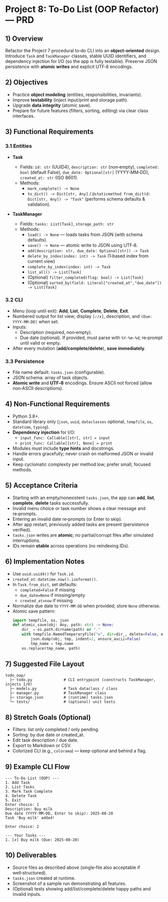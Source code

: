 
# Project 8: To‑Do List (OOP Refactor) — PRD

## 1) Overview
Refactor the Project 7 procedural to‑do CLI into an **object‑oriented** design. Introduce `Task` and `TaskManager` classes, stable UUID identifiers, and dependency injection for I/O (so the app is fully testable). Preserve JSON persistence with **atomic writes** and explicit UTF‑8 encodings.

## 2) Objectives
- Practice **object modeling** (entities, responsibilities, invariants).
- Improve **testability** (inject input/print and storage path).
- Upgrade **data integrity** (atomic save).
- Prepare for future features (filters, sorting, editing) via clear class interfaces.

## 3) Functional Requirements
### 3.1 Entities
- **Task**
  - Fields: `id: str` (UUID4), `description: str` (non‑empty), `completed: bool` (default False), `due_date: Optional[str]` (YYYY‑MM‑DD), `created_at: str` (ISO 8601).
  - Methods:
    - `mark_complete() -> None`
    - `to_dict() -> Dict[str, Any]` / `@staticmethod from_dict(d: Dict[str, Any]) -> "Task"` (performs schema defaults & validation).

- **TaskManager**
  - Fields: `tasks: List[Task]`, `storage_path: str`
  - Methods:
    - `load() -> None` — loads tasks from JSON (with schema defaults).
    - `save() -> None` — atomic write to JSON using UTF‑8.
    - `add(description: str, due_date: Optional[str]) -> Task`
    - `delete_by_index(index: int) -> Task` (1‑based index from current view)
    - `complete_by_index(index: int) -> Task`
    - `list_all() -> List[Task]`
    - (Optional) `filter_completed(flag: bool) -> List[Task]`
    - (Optional) `sorted_by(field: Literal["created_at","due_date"]) -> List[Task]`

### 3.2 CLI
- Menu (loop until exit): **Add**, **List**, **Complete**, **Delete**, **Exit**.
- Numbered output for list view; display `[✓/✗]`, description, and `(Due: YYYY‑MM‑DD)` when set.
- Inputs:
  - Description (required, non‑empty).
  - Due date (optional). If provided, must parse with `%Y-%m-%d`; re‑prompt until valid or empty.
- After every mutation (**add/complete/delete**), **save immediately**.

### 3.3 Persistence
- File name default: `tasks.json` (configurable).
- JSON schema: array of task objects.
- **Atomic write** and **UTF‑8** encodings. Ensure ASCII not forced (allow non‑ASCII descriptions).

## 4) Non‑Functional Requirements
- Python 3.8+.
- Standard library only (`json`, `uuid`, `dataclasses` optional, `tempfile`, `os`, `datetime`, `typing`).
- **Dependency injection** for I/O:
  - `input_func: Callable[[str], str] = input`
  - `print_func: Callable[[str], None] = print`
- Modules must include **type hints** and docstrings.
- Handle errors gracefully; never crash on malformed JSON or invalid input.
- Keep cyclomatic complexity per method low; prefer small, focused methods.

## 5) Acceptance Criteria
- Starting with an empty/nonexistent `tasks.json`, the app can **add**, **list**, **complete**, **delete** tasks successfully.
- Invalid menu choice or task number shows a clear message and re‑prompts.
- Entering an invalid date re‑prompts (or Enter to skip).
- After app restart, previously added tasks are present (persistence verified).
- `tasks.json` writes are **atomic**; no partial/corrupt files after simulated interruptions.
- IDs remain **stable** across operations (no reindexing IDs).

## 6) Implementation Notes
- Use `uuid.uuid4()` for `Task.id`.
- `created_at`: `datetime.now().isoformat()`.
- In `Task.from_dict`, set defaults:
  - `completed=False` if missing
  - `due_date=None` if missing/empty
  - `created_at=now` if missing
- Normalize due date to `YYYY‑MM‑DD` when provided; store `None` otherwise.
- Atomic save pattern:
  ```python
  import tempfile, os, json
  def atomic_save(obj: Any, path: str) -> None:
      dir_ = os.path.dirname(path) or "."
      with tempfile.NamedTemporaryFile("w", dir=dir_, delete=False, encoding="utf-8") as tmp:
          json.dump(obj, tmp, indent=2, ensure_ascii=False)
          tmp_name = tmp.name
      os.replace(tmp_name, path)
  ```

## 7) Suggested File Layout
```
todo_oop/
  ├─ todo.py              # CLI entrypoint (constructs TaskManager, injects I/O)
  ├─ models.py            # Task dataclass / class
  ├─ manager.py           # TaskManager class
  ├─ storage.json         # (runtime) tasks.json
  └─ tests/               # (optional) unit tests
```

## 8) Stretch Goals (Optional)
- Filters: list only completed / only pending.
- Sorting: by due date or created_at.
- Edit task description / due date.
- Export to Markdown or CSV.
- Colorized CLI (e.g., `colorama`) — keep optional and behind a flag.

## 9) Example CLI Flow
```
--- To‑Do List (OOP) ---
1. Add Task
2. List Tasks
3. Mark Task Complete
4. Delete Task
5. Exit
Enter choice: 1
Description: Buy milk
Due date (YYYY‑MM‑DD, Enter to skip): 2025-08-20
Task 'Buy milk' added!

Enter choice: 2

--- Your Tasks ---
1. [✗] Buy milk (Due: 2025-08-20)
```

## 10) Deliverables
- Source files as described above (single‑file also acceptable if well‑structured).
- `tasks.json` created at runtime.
- Screenshot of a sample run demonstrating all features.
- (Optional) tests showing add/list/complete/delete happy paths and invalid inputs.
